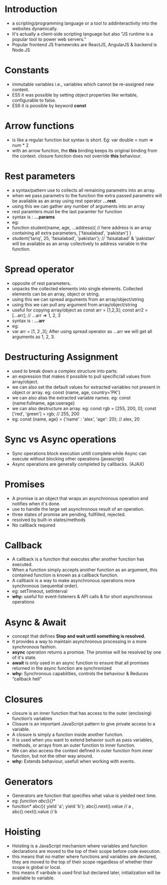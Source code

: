 
# Introduction

- a scripting/programming language or a tool to addinteractivity into the websites dynamically.
- It's actually a client-side scripting language but also "JS runtime is a popular tool to power web servers."
- Popular frontend JS framewroks are ReactJS, AngularJS & backend is Node.JS

# Constants
- immutable variables i.e., variables which cannot be re-assigned new content.
- ES5 it was possible by setting object properties like writable, configurable to false.
- ES6 it is poosible by keyword **const**

# Arrow functions
- is like a regular function but syntax is short. Eg: var double = num => num * 2
- with an arrow function, the **this** binding keeps its original binding from the context. closure function does not override **this** behaviour.

# Rest parameters
- a syntax/pattern use to collects all remaining parametrs into an array.
- when we pass parametrs to the function the extra passed parametrs will be available as an array using rest operator **...rest**.
- using this we can gather any number of arguments into an array
- rest paramters must be the last paramter for function
- syntax is : **...params**
- eg: 
- function student(name, age, ...address){ // here address is an array containing all extra parameters, ['faisalabad', 'pakistan'] }
- student('tariq', 25, 'faisalabad', 'pakistan'); // 'faisalabad' & 'pakistan' will be available as an array collectively to address variable in the function.

# Spread operator
- opposite of rest parameters.
- unpacks the collected elements into single elements. Collected elements can be an array, object or string.
- using this we can spread arguments from an array/object/string
- using this we can pull any argument from array/object/string
- useful for copying array/object as const arr = [1,2,3]; const arr2 = [...arr]; // ...arr => 1, 2, 3
- syntax is : **...arr**
- eg: 
- var arr = [1, 2 ,3]; After using spread operator as ...arr we will get all arguments as 1, 2, 3.

# Destructuring Assignment 
- used to break down a complex structure into parts.
- an expression that makes it possible to pull specific/all values from array/object.
- we can also set the default values for extracted variables not present in object or array. eg: const {name, age, country='PK'}
- we can also alias the extracted variable names. eg: const {name:fullname, age:userage}
- we can also destructure an array. eg: const rgb = [255, 200, 0]; const ['red', 'green'] = rgb; // 255, 200
- eg: const {name, age} = {'name' : 'alex', 'age': 20}; // alex, 20 

# Sync vs Async operations
- Sync operations block execution untill complete while Async can execute without blocking other operations (javascript)
- Async operations are generally completed by callbacks. (AJAX)

# Promises
- A promise is an object that wraps an asynchronous operation and notifies when it's done.
- use to handle the large set asynchronous result of an operation.
- three states of promise are pending, fullfilled, rejected. 
- resolved by built-in states/methods
- No callback required

# Callback
- A callback is a function that executes after another function has executed.
- When a function simply accepts another function as an argument, this contained function is known as a callback function.
- A callback is a way to make asynchronous operations more synchronous (sequential order).
- eg: setTimeout, setInterval 
- **why:** useful for event-listeners & API calls & for short asynchronous operations

# Async & Await
- concept that defines **Stop and wait until something is resolved.**
- It provides a way to maintain asynchronous processing in a more synchronous fashion. 
- **async** operation returns a promise. The promise will be resolved by one of it's state.
- **await** is only used in an async function to ensure that all promises returned in the async function are synchronized
- **why:** Synchronous capabilities, controls the behaviour & Reduces “callback hell”

# Closures
- closure is an inner function that has access to the outer (enclosing) function’s variables
- Closure is an important JavaScript pattern to give private access to a variable.
- A closure is simply a function inside another function.
- It is used when you want to extend behavior such as pass variables, methods, or arrays from an outer function to inner function.
- We can also access the context defined in outer function from inner function, but not the other way around.
- **why:** Extends behaviour, usefull when working with events.

# Generators
- Generators are function that specifies what value is yielded next time.
- eg: **function* abc(){}** 
- function* abc(){ yield 'a'; yield 'b'}; abc().next().value // a  , abc().next().value // b

# Hoisting
- Hoisting is a JavaScript mechanism where variables and function declarations are moved to the top of their scope before code execution.
- this means that no matter where functions and variables are declared, they are moved to the top of their scope regardless of whether their scope is global or local.
- this means if varibale is used first but declared later, initialization will be available to variable.
